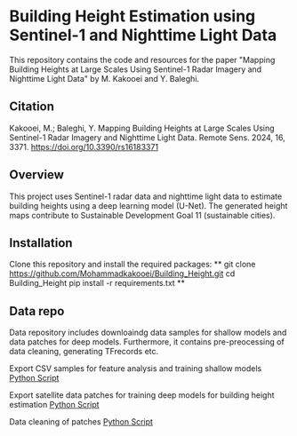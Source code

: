 # Building Height Estimation using Sentinel-1 and Nighttime Light Data

This repository contains the code and resources for the paper "Mapping Building Heights at Large Scales Using Sentinel-1 Radar Imagery and Nighttime Light Data" by M. Kakooei and Y. Baleghi.

## Citation
Kakooei, M.; Baleghi, Y. Mapping Building Heights at Large Scales Using Sentinel-1 Radar Imagery and Nighttime Light Data. Remote Sens. 2024, 16, 3371. https://doi.org/10.3390/rs16183371

## Overview
This project uses Sentinel-1 radar data and nighttime light data to estimate building heights using a deep learning model (U-Net). The generated height maps contribute to Sustainable Development Goal 11 (sustainable cities).

## Installation
Clone this repository and install the required packages:
**
git clone https://github.com/Mohammadkakooei/Building_Height.git
cd Building_Height
pip install -r requirements.txt
**

## Data repo
Data repository includes downloaindg data samples for shallow models and data patches for deep models. Furthermore, it contains pre-preocessing of data cleaning, generating TFrecords etc.

Export CSV samples for feature analysis and training shallow models [Python Script](https://github.com/Mohammadkakooei/Building_Height/blob/6cfdf2a0422e25d413f9bcf5ff560431a0b17140/Data/Export_sample.js)

Export satellite data patches for training deep models for building height estimation [Python Script](https://github.com/Mohammadkakooei/Building_Height/blob/6cfdf2a0422e25d413f9bcf5ff560431a0b17140/Data/Export_patches.js)

Data cleaning of patches [Python Script](https://github.com/Mohammadkakooei/Building_Height/blob/6cfdf2a0422e25d413f9bcf5ff560431a0b17140/Data/Clean_Data_Patches.ipynb)

